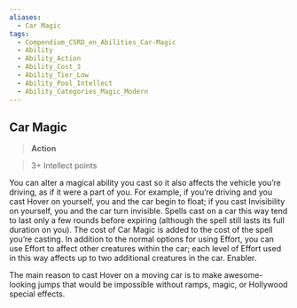 ```yaml
---
aliases:
  - Car Magic
tags:
  - Compendium_CSRD_en_Abilities_Car-Magic
  - Ability
  - Ability_Action
  - Ability_Cost_3
  - Ability_Tier_Low
  - Ability_Pool_Intellect
  - Ability_Categories_Magic_Modern
---
```

  
    
## Car Magic  
>**Action**    
>3+ Intellect points  
You can alter a magical ability you cast so it also affects the vehicle you’re driving, as if it were a part of you. For example, if you’re driving and you cast Hover on yourself, you and the car begin to float; if you cast Invisibility on yourself, you and the car turn invisible. Spells cast on a car this way tend to last only a few rounds before expiring (although the spell still lasts its full duration on you). The cost of Car Magic is added to the cost of the spell you’re casting. In addition to the normal options for using Effort, you can use Effort to affect other creatures within the car; each level of Effort used in this way affects up to two additional creatures in the car. Enabler.  
  
The main reason to cast Hover on a moving car is to make awesome-looking jumps that would be impossible without ramps, magic, or Hollywood special effects.  
  
  
